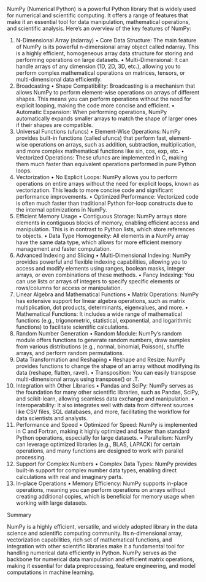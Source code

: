 NumPy (Numerical Python) is a powerful Python library that is widely used for numerical and scientific computing. It offers a range of features that make it an essential tool for data manipulation, mathematical operations, and scientific analysis. Here’s an overview of the key features of NumPy:

1. N-Dimensional Array (ndarray)
    • Core Data Structure: The main feature of NumPy is its powerful n-dimensional array object called ndarray. This is a highly efficient, homogeneous array data structure for storing and performing operations on large datasets.
    • Multi-Dimensional: It can handle arrays of any dimension (1D, 2D, 3D, etc.), allowing you to perform complex mathematical operations on matrices, tensors, or multi-dimensional data efficiently.
2. Broadcasting
    • Shape Compatibility: Broadcasting is a mechanism that allows NumPy to perform element-wise operations on arrays of different shapes. This means you can perform operations without the need for explicit looping, making the code more concise and efficient.
    • Automatic Expansion: When performing operations, NumPy automatically expands smaller arrays to match the shape of larger ones if their shapes are compatible.
3. Universal Functions (ufuncs)
    • Element-Wise Operations: NumPy provides built-in functions (called ufuncs) that perform fast, element-wise operations on arrays, such as addition, subtraction, multiplication, and more complex mathematical functions like sin, cos, exp, etc.
    • Vectorized Operations: These ufuncs are implemented in C, making them much faster than equivalent operations performed in pure Python loops.
4. Vectorization
    • No Explicit Loops: NumPy allows you to perform operations on entire arrays without the need for explicit loops, known as vectorization. This leads to more concise code and significant performance improvements.
    • Optimized Performance: Vectorized code is often much faster than traditional Python for-loop constructs due to the internal optimizations in NumPy.
5. Efficient Memory Usage
    • Contiguous Storage: NumPy arrays store elements in contiguous blocks of memory, enabling efficient access and manipulation. This is in contrast to Python lists, which store references to objects.
    • Data Type Homogeneity: All elements in a NumPy array have the same data type, which allows for more efficient memory management and faster computation.
6. Advanced Indexing and Slicing
    • Multi-Dimensional Indexing: NumPy provides powerful and flexible indexing capabilities, allowing you to access and modify elements using ranges, boolean masks, integer arrays, or even combinations of these methods.
    • Fancy Indexing: You can use lists or arrays of integers to specify specific elements or rows/columns for access or manipulation.
7. Linear Algebra and Mathematical Functions
    • Matrix Operations: NumPy has extensive support for linear algebra operations, such as matrix multiplication, dot products, determinants, eigenvalues, and more.
    • Mathematical Functions: It includes a wide range of mathematical functions (e.g., trigonometric, statistical, exponential, and logarithmic functions) to facilitate scientific calculations.
8. Random Number Generation
    • Random Module: NumPy’s random module offers functions to generate random numbers, draw samples from various distributions (e.g., normal, binomial, Poisson), shuffle arrays, and perform random permutations.
9. Data Transformation and Reshaping
    • Reshape and Resize: NumPy provides functions to change the shape of an array without modifying its data (reshape, flatten, ravel).
    • Transposition: You can easily transpose multi-dimensional arrays using transpose() or .T.
10. Integration with Other Libraries
    • Pandas and SciPy: NumPy serves as the foundation for many other scientific libraries, such as Pandas, SciPy, and scikit-learn, allowing seamless data exchange and manipulation.
    • Interoperability: It also integrates well with data from different sources like CSV files, SQL databases, and more, facilitating the workflow for data scientists and analysts.
11. Performance and Speed
    • Optimized for Speed: NumPy is implemented in C and Fortran, making it highly optimized and faster than standard Python operations, especially for large datasets.
    • Parallelism: NumPy can leverage optimized libraries (e.g., BLAS, LAPACK) for certain operations, and many functions are designed to work with parallel processing.
12. Support for Complex Numbers
    • Complex Data Types: NumPy provides built-in support for complex number data types, enabling direct calculations with real and imaginary parts.
13. In-place Operations
    • Memory Efficiency: NumPy supports in-place operations, meaning you can perform operations on arrays without creating additional copies, which is beneficial for memory usage when working with large datasets.  

Summary  

NumPy is a highly efficient, versatile, and widely adopted library in the data science and scientific computing community. Its n-dimensional array, vectorization capabilities, rich set of mathematical functions, and integration with other scientific libraries make it a fundamental tool for handling numerical data efficiently in Python.  NumPy serves as the backbone for numerical data manipulation and efficient matrix operations, making it essential for data preprocessing, feature engineering, and model computations in machine learning.
